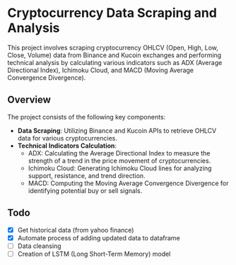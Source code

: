 # Cryptocurrency Data Scraping and Analysis

This project involves scraping cryptocurrency OHLCV (Open, High, Low, Close, Volume) data from Binance and Kucoin exchanges and performing technical analysis by calculating various indicators such as ADX (Average Directional Index), Ichimoku Cloud, and MACD (Moving Average Convergence Divergence).

## Overview

The project consists of the following key components:

- **Data Scraping**: Utilizing Binance and Kucoin APIs to retrieve OHLCV data for various cryptocurrencies.
- **Technical Indicators Calculation**:
  - ADX: Calculating the Average Directional Index to measure the strength of a trend in the price movement of cryptocurrencies.
  - Ichimoku Cloud: Generating Ichimoku Cloud lines for analyzing support, resistance, and trend direction.
  - MACD: Computing the Moving Average Convergence Divergence for identifying potential buy or sell signals.


## Todo
- [x] Get historical data (from yahoo finance)
- [x] Automate process of adding updated data to dataframe
- [ ] Data cleansing
- [ ] Creation of LSTM (Long Short-Term Memory) model

